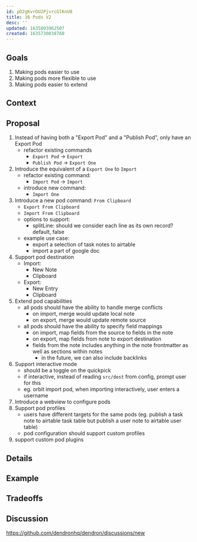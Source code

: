 ```yaml
---
id: pD2gKvrDU2PjvrcGlKnU8
title: 36 Pods V2
desc: ''
updated: 1635803962507
created: 1635730038760
---
```


## Goals

1. Making pods easier to use
2. Making pods more flexible to use
3. Making pods easier to extend

## Context


## Proposal
1. Instead of having both a "Export Pod" and a "Publish Pod", only have an Export Pod
    - refactor existing commands
        - `Export Pod` -> `Export`
        - `Publish Pod` -> `Export One`
1. Introduce the equivalent of a `Export One` to `Import`
    - refactor existing command:
        - `Import Pod` -> `Import`
    - introduce new command:
        - `Import One`
1. Introduce a new pod command: `From Clipboard`
    - `Export From Clipboard`  
    - `Import From Clipboard` 
    - options to support:
        - splitLine: should we consider each line as its own record? default, false
    - example use case:
        - export a selection of task notes to airtable
        - import a part of google doc
1. Support pod destination
    - Import:
        - New Note
        - Clipboard
    - Export:
        - New Entry
        - Clipboard
1. Extend pod capabilities
    - all pods should have the ability to handle merge conflicts 
        - on import, merge would update local note
        - on export, merge would update remote source
    - all pods should have the ability to specify field mappings
        - on import, map fields from the source to fields in the note
        - on export, map fields from note to export destination
        - fields from the note includes anything in the note frontmatter as well as sections within notes
            - in the future, we can also include backlinks 
1. Support interactive mode
    - should be a toggle on the quickpick
    - if interactive, instead of reading `src/dest` from config, prompt user for this
    - eg. orbit import pod, when importing interactively, user enters a username
1. Introduce a webview to configure pods
1. Support pod profiles
    - users have different targets for the same pods (eg. publish a task note to airtable task table but publish a user note to airtable user table)
    - pod configuration should support custom profiles
1. support custom pod plugins


## Details

## Example

## Tradeoffs

## Discussion
<!-- Click the link and create new discussion -->
https://github.com/dendronhq/dendron/discussions/new
